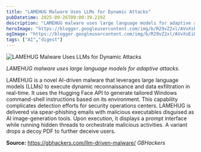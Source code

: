 ```yaml
---
title: "LAMEHUG Malware Uses LLMs for Dynamic Attacks"
pubDatetime: 2025-09-26T09:00:39.219Z
description: "LAMEHUG malware uses large language models for adaptive attacks."
heroImage: "https://blogger.googleusercontent.com/img/b/R29vZ2xl/AVvXsEiDNaAkBpF_OEusodedJRGGBU6GBOu075LUkg8mpOgitX5eLCf441dClrNJ0IfoNxVzbGP3JNvCrhD23EKFn2pw0AkTW5eUC213cAb3bOUqWZ3eRErUthb0wYin1gZuWlnlBML0dJNM0RZtgeetyD-eyM8B3Gzwne-ML7MqbGLcW7fNaoXQ1cJM_Sg1BdVi/s16000/Untitled%20design%20-%202025-09-26T130849.876.webp"
ogImage: "https://blogger.googleusercontent.com/img/b/R29vZ2xl/AVvXsEiDNaAkBpF_OEusodedJRGGBU6GBOu075LUkg8mpOgitX5eLCf441dClrNJ0IfoNxVzbGP3JNvCrhD23EKFn2pw0AkTW5eUC213cAb3bOUqWZ3eRErUthb0wYin1gZuWlnlBML0dJNM0RZtgeetyD-eyM8B3Gzwne-ML7MqbGLcW7fNaoXQ1cJM_Sg1BdVi/s16000/Untitled%20design%20-%202025-09-26T130849.876.webp"
tags: ["AI","digest"]
---
```


![LAMEHUG Malware Uses LLMs for Dynamic Attacks](https://blogger.googleusercontent.com/img/b/R29vZ2xl/AVvXsEiDNaAkBpF_OEusodedJRGGBU6GBOu075LUkg8mpOgitX5eLCf441dClrNJ0IfoNxVzbGP3JNvCrhD23EKFn2pw0AkTW5eUC213cAb3bOUqWZ3eRErUthb0wYin1gZuWlnlBML0dJNM0RZtgeetyD-eyM8B3Gzwne-ML7MqbGLcW7fNaoXQ1cJM_Sg1BdVi/s16000/Untitled%20design%20-%202025-09-26T130849.876.webp)

_LAMEHUG malware uses large language models for adaptive attacks._

LAMEHUG is a novel AI-driven malware that leverages large language models (LLMs) to execute dynamic reconnaissance and data exfiltration in real-time. It uses the Hugging Face API to generate tailored Windows command-shell instructions based on its environment. This capability complicates detection efforts for security operations centers. LAMEHUG is delivered via spear-phishing emails with malicious executables disguised as AI image-generation tools. Upon execution, it displays a prompt interface while running hidden threads to orchestrate malicious activities. A variant drops a decoy PDF to further deceive users.

**Source:** https://gbhackers.com/llm-driven-malware/ *GBHackers*
